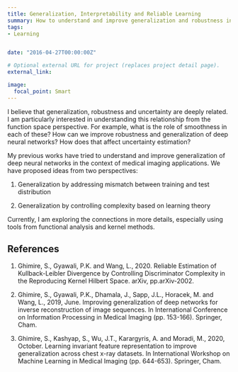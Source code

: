```yaml
---
title: Generalization, Interpretability and Reliable Learning
summary: How to understand and improve generalization and robustness in deep networks?
tags:
- Learning


date: "2016-04-27T00:00:00Z"

# Optional external URL for project (replaces project detail page).
external_link: 

image:
  focal_point: Smart
---
```


I believe that generalization, robustness and uncertainty are deeply related. I am particularly interested in understanding this relationship from the function space perspective. For example, what is the role of smoothness in each of these? How can we improve robustness and generalization of deep neural networks? How does that affect uncertainty estimation?

My previous works have tried to understand and improve generalization of deep neural networks in the context of medical imaging applications. We have proposed ideas from two perspectives:

1) Generalization by addressing mismatch between training and test distribution

2) Generalization by controlling complexity based on learning theory

Currently, I am exploring the connections in more details, especially using tools from functional analysis and kernel methods.

## References

1. Ghimire, S., Gyawali, P.K. and Wang, L., 2020. Reliable Estimation of Kullback-Leibler Divergence by Controlling Discriminator Complexity in the Reproducing Kernel Hilbert Space. arXiv, pp.arXiv-2002.

2. Ghimire, S., Gyawali, P.K., Dhamala, J., Sapp, J.L., Horacek, M. and Wang, L., 2019, June. Improving generalization of deep networks for inverse reconstruction of image sequences. In International Conference on Information Processing in Medical Imaging (pp. 153-166). Springer, Cham.

3. Ghimire, S., Kashyap, S., Wu, J.T., Karargyris, A. and Moradi, M., 2020, October. Learning invariant feature representation to improve generalization across chest x-ray datasets. In International Workshop on Machine Learning in Medical Imaging (pp. 644-653). Springer, Cham.